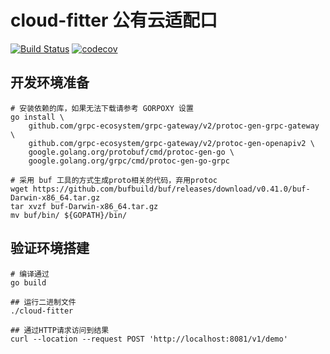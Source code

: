 # cloud-fitter 公有云适配口

[![Build Status](https://travis-ci.com/cloud-fitter/cloud-fitter.svg?branch=master)](https://travis-ci.com/cloud-fitter/cloud-fitter)
[![codecov](https://codecov.io/gh/cloud-fitter/cloud-fitter/branch/master/graph/badge.svg?token=OJJG8KF8A3)](https://codecov.io/gh/cloud-fitter/cloud-fitter)

## 开发环境准备

```shell script
# 安装依赖的库，如果无法下载请参考 GORPOXY 设置
go install \
    github.com/grpc-ecosystem/grpc-gateway/v2/protoc-gen-grpc-gateway \
    github.com/grpc-ecosystem/grpc-gateway/v2/protoc-gen-openapiv2 \
    google.golang.org/protobuf/cmd/protoc-gen-go \
    google.golang.org/grpc/cmd/protoc-gen-go-grpc

# 采用 buf 工具的方式生成proto相关的代码，弃用protoc
wget https://github.com/bufbuild/buf/releases/download/v0.41.0/buf-Darwin-x86_64.tar.gz
tar xvzf buf-Darwin-x86_64.tar.gz
mv buf/bin/ ${GOPATH}/bin/
```

## 验证环境搭建

```shell script
# 编译通过
go build 

## 运行二进制文件
./cloud-fitter

## 通过HTTP请求访问到结果
curl --location --request POST 'http://localhost:8081/v1/demo'
```
